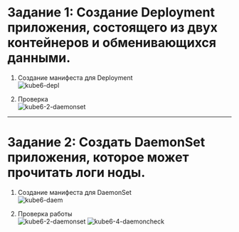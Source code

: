 # Задание 1: Создание Deployment приложения, состоящего из двух контейнеров и обменивающихся данными.

1. Создание манифеста для Deployment  
![kube6-depl](https://github.com/user-attachments/assets/9b533ae4-049d-440b-87e7-8b8adea06e33)

2. Проверка  
![kube6-2-daemonset](https://github.com/user-attachments/assets/991e447d-8bf5-4bc6-a099-0b7552730ed2)

---
# Задание 2: Создать DaemonSet приложения, которое может прочитать логи ноды.

1. Создание манифеста для DaemonSet  
![kube6-daem](https://github.com/user-attachments/assets/a45d3e7b-bc48-4fce-be51-ca5029d09efb)

2. Проверка работы  
![kube6-2-daemonset](https://github.com/user-attachments/assets/e6609a5a-2e47-4642-9304-a1e04cff7fd4)
![kube6-4-daemoncheck](https://github.com/user-attachments/assets/37265130-4d48-4b5a-94d0-4f4c792e6b96)

